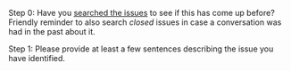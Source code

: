 Step 0: Have you [searched the issues](https://git.corp.adobe.com/OpenSourceAdvisoryBoard/open-development-template/issues)
to see if this has come up before? Friendly reminder to also search _closed_
issues in case a conversation was had in the past about it.

Step 1: Please provide at least a few sentences describing the issue you have
identified.
